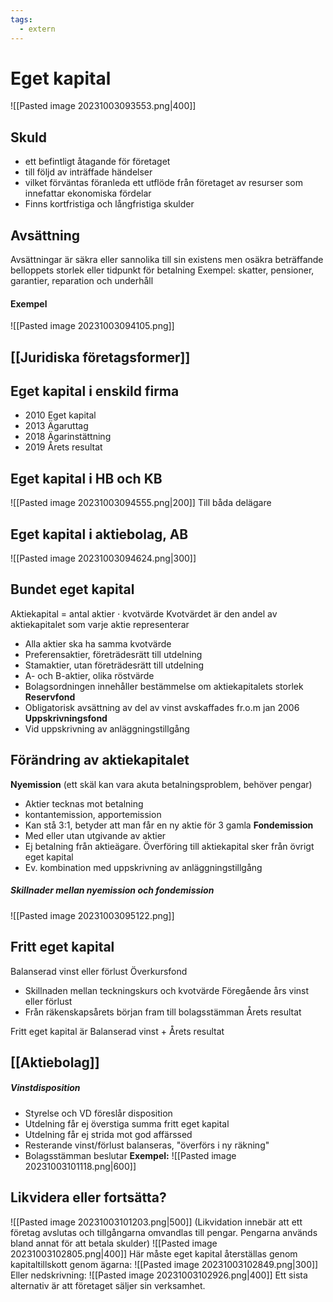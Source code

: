 ```yaml
---
tags:
  - extern
---
```

# Eget kapital

![[Pasted image 20231003093553.png|400]]

## Skuld
- ett befintligt åtagande för företaget
- till följd av inträffade händelser
- vilket förväntas föranleda ett utflöde från företaget av resurser som innefattar ekonomiska fördelar
- Finns kortfristiga och långfristiga skulder

## Avsättning
Avsättningar är säkra eller sannolika till sin existens men osäkra beträffande belloppets storlek eller tidpunkt för betalning
Exempel: skatter, pensioner, garantier, reparation och underhåll

#### Exempel
![[Pasted image 20231003094105.png]]


## [[Juridiska företagsformer]]

## Eget kapital i enskild firma
- 2010 Eget kapital
- 2013 Ägaruttag
- 2018 Ägarinstättning
- 2019 Årets resultat

## Eget kapital i HB och KB
![[Pasted image 20231003094555.png|200]]
Till båda delägare

## Eget kapital i aktiebolag, AB
![[Pasted image 20231003094624.png|300]]

## Bundet eget kapital
Aktiekapital  = antal aktier $\cdot$ kvotvärde
Kvotvärdet är den andel av aktiekapitalet som varje aktie representerar
- Alla aktier ska ha samma kvotvärde
- Preferensaktier, företrädesrätt till utdelning
- Stamaktier, utan företrädesrätt till utdelning
- A- och B-aktier, olika röstvärde
- Bolagsordningen innehåller bestämmelse om aktiekapitalets storlek
**Reservfond**
- Obligatorisk avsättning av del av vinst avskaffades fr.o.m jan 2006
**Uppskrivningsfond**
- Vid uppskrivning av anläggningstillgång

## Förändring av aktiekapitalet
**Nyemission** (ett skäl kan vara akuta betalningsproblem, behöver pengar)
- Aktier tecknas mot betalning
- kontantemission, apportemission
- Kan stå 3:1, betyder att man får en ny aktie för 3 gamla
**Fondemission**
- Med eller utan utgivande av aktier 
- Ej betalning från aktieägare. Överföring till aktiekapital sker från övrigt eget kapital
- Ev. kombination med uppskrivning av anläggningstillgång

##### Skillnader mellan nyemission och fondemission
![[Pasted image 20231003095122.png]]

## Fritt eget kapital
Balanserad vinst eller förlust
Överkursfond
- Skillnaden mellan teckningskurs och kvotvärde
Föregående års vinst eller förlust 
- Från räkenskapsårets början fram till bolagsstämman 
Årets resultat

Fritt eget kapital är Balanserad vinst + Årets resultat

## [[Aktiebolag]]

##### Vinstdisposition
- Styrelse och VD föreslår disposition
- Utdelning får ej överstiga summa fritt eget kapital
- Utdelning får ej strida mot god affärssed
- Resterande vinst/förlust balanseras, "överförs i ny räkning"
- Bolagsstämman beslutar
**Exempel:**
![[Pasted image 20231003101118.png|600]]

## Likvidera eller fortsätta?
![[Pasted image 20231003101203.png|500]]
(Likvidation innebär att ett företag avslutas och tillgångarna omvandlas till pengar. Pengarna används bland annat för att betala skulder)
![[Pasted image 20231003102805.png|400]]
Här måste eget kapital återställas genom kapitaltillskott genom ägarna:
![[Pasted image 20231003102849.png|300]]
Eller nedskrivning:
![[Pasted image 20231003102926.png|400]]
Ett sista alternativ är att företaget säljer sin verksamhet.
